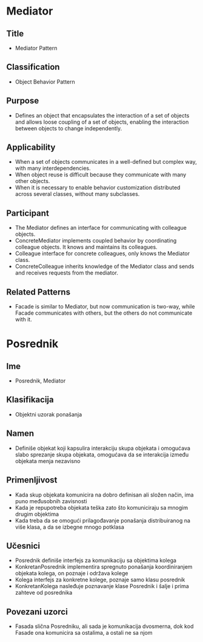 # Mediator

## Title
- Mediator Pattern

## Classification
- Object Behavior Pattern

## Purpose
- Defines an object that encapsulates the interaction of a set of objects and allows loose coupling of a set of objects, enabling the interaction between objects to change independently.

## Applicability
- When a set of objects communicates in a well-defined but complex way, with many interdependencies.
- When object reuse is difficult because they communicate with many other objects.
- When it is necessary to enable behavior customization distributed across several classes, without many subclasses.

## Participant
- The Mediator defines an interface for communicating with colleague objects.
- ConcreteMediator implements coupled behavior by coordinating colleague objects. It knows and maintains its colleagues.
- Colleague interface for concrete colleagues, only knows the Mediator class.
- ConcreteColleague inherits knowledge of the Mediator class and sends and receives requests from the mediator.

## Related Patterns
- Facade is similar to Mediator, but now communication is two-way, while Facade communicates with others, but the others do not communicate with it.




# Posrednik

## Ime
- Posrednik, Mediator

## Klasifikacija
- Objektni uzorak ponašanja

## Namen
- Definiše objekat koji kapsulira interakciju skupa objekata i omogućava slabo sprezanje skupa objekata, omogućava da se interakcija između objekata menja nezavisno

## Primenljivost
- Kada skup objekata komunicira na dobro definisan ali složen način, ima puno međusobnih zavisnosti
- Kada je repupotreba objekata teška zato što komuniciraju sa mnogim drugim objektima
- Kada treba da se omogući prilagođavanje ponašanja distribuiranog na više klasa, a da se izbegne mnogo potklasa

## Učesnici
- Posrednik definiše interfejs za komunikaciju sa objektima kolega 
- KonkretanPosrednik implementira spregnuto ponašanja koordiniranjem objekata kolega, on poznaje i održava kolege
- Kolega interfejs za konkretne kolege, poznaje samo klasu posrednik
- KonkretanKolega nasleđuje poznavanje klase Posrednik i šalje i prima zahteve od posrednika

## Povezani uzorci
- Fasada slična Posredniku, ali sada je komunikacija dvosmerna, dok kod Fasade ona komunicira sa ostalima, a ostali ne sa njom
